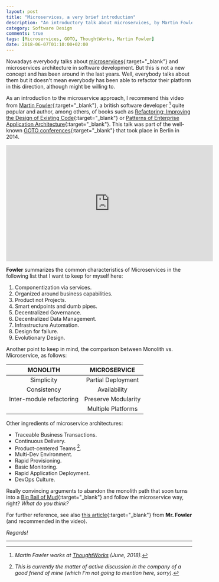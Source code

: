 ```yaml
---
layout: post
title: "Microservices, a very brief introduction"
description: "An introductory talk about microservices, by Martin Fowler"
category: Software Design
comments: true
tags: [Microservices, GOTO, ThoughtWorks, Martin Fowler]
date: 2018-06-07T01:10:00+02:00
---
```


Nowadays everybody talks about [microservices](https://en.wikipedia.org/wiki/Microservices){:target="_blank"} and microservices architecture in software development. But this is not a new concept and has been around in the last years. Well, everybody talks about them but it doesn't mean everybody has been able to refactor their platform in this direction, although might be willing to. 

As an introduction to the microservice approach, I recommend this video from [Martin Fowler](https://martinfowler.com/){:target="_blank"}, a british software developer [^1] quite popular and author, among others, of books such as [Refactoring: Improving the Design of Existing Code](https://www.amazon.com/Refactoring-Improving-Design-Existing-Code/dp/0201485672/){:target="_blank"} or [Patterns of Enterprise Application Architecture](https://www.amazon.com/Patterns-Enterprise-Application-Architecture-Martin/dp/0321127420/){:target="_blank"}. This talk was part of the well-known [GOTO conferences](https://blog.gotocon.com/){:target="_blank"} that took place in Berlin in 2014.

<iframe width="560" height="315" src="https://www.youtube.com/embed/wgdBVIX9ifA?rel=0&amp;controls=0&amp;showinfo=0" frameborder="0" allow="autoplay; encrypted-media" allowfullscreen></iframe>

<p></p>

**Fowler** summarizes the common characteristics of Microservices in the following list that I want to keep for myself here:

1. Componentization via services.
2. Organized around business capabilities.
3. Product not Projects.
4. Smart endpoints and dumb pipes.
5. Decentralized Governance.
6. Decentralized Data Management.
7. Infrastructure Automation.
8. Design for failure.
9. Evolutionary Design.

<p></p>

Another point to keep in mind, the comparison between Monolith vs. Microservice, as follows:

| MONOLITH 	               | MICROSERVICE        |
| :----------------------: | :-----------------: |
| Simplicity               | Partial Deployment  |
| Consistency              | Availability        |
| Inter-module refactoring | Preserve Modularity |
|                          | Multiple Platforms  |

Other ingredients of microservice architectures:

* Traceable Business Transactions.
* Continuous Delivery.
* Product-centered Teams [^2].
* Multi-Dev Environment.
* Rapid Provisioning.
* Basic Monitoring.
* Rapid Application Deployment.
* DevOps Culture.

<p></p>

Really convincing arguments to abandon the monolith path that soon turns into a [Big Ball of Mud](https://en.wikipedia.org/wiki/Big_ball_of_mud){:target="_blank"} and follow the microservice way, right? _What do you think?_

For further reference, see also [this article](https://martinfowler.com/articles/microservices.html){:target="_blank"} from **Mr. Fowler** (and recommended in the video).

*Regards!*

---
[^1]: _Martin Fowler works at [ThoughtWorks](https://www.thoughtworks.com/) (June, 2018)._
[^2]: _This is currently the matter of active discussion in the company of a good friend of mine (which I'm not going to mention here, sorry)._

